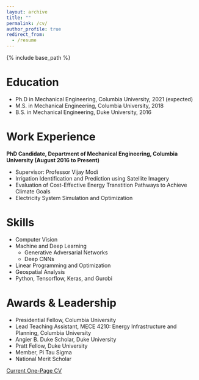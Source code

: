 ```yaml
---
layout: archive
title: ""
permalink: /cv/
author_profile: true
redirect_from:
  - /resume
---
```


{% include base_path %}

Education
======
* Ph.D in Mechanical Engineering, Columbia University, 2021 (expected)
* M.S. in Mechanical Engineering, Columbia University, 2018
* B.S. in Mechanical Engineering, Duke University, 2016

Work Experience
======

**PhD Candidate, Department of Mechanical Engineering, Columbia University (August 2016 to Present)**
 * Supervisor: Professor Vijay Modi
 * Irrigation Identification and Prediction using Satellite Imagery
 * Evaluation of Cost-Effective Energy Transtition Pathways to Achieve Climate Goals
 * Electricity System Simulation and Optimization

Skills
======
* Computer Vision 
* Machine and Deep Learning
  * Generative Adversarial Networks
  * Deep CNNs
* Linear Programming and Optimization
* Geospatial Analysis
* Python, Tensorflow, Keras, and Gurobi 
  
Awards & Leadership
======
* Presidential Fellow, Columbia University
* Lead Teaching Assistant, MECE 4210: Energy Infrastructure and Planning, Columbia University 
* Angier B. Duke Scholar, Duke University
* Pratt Fellow, Duke University
* Member, Pi Tau Sigma
* National Merit Scholar

[Current One-Page CV](http://tconlon.github.io/files/Terence_Conlon_Resume.pdf)
